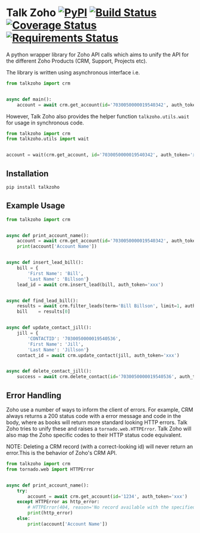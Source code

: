 # Talk Zoho [![PyPI](https://img.shields.io/pypi/v/talkzoho.svg?maxAge=2592000)](https://pypi.org/project/talkzoho/) [![Build Status](https://travis-ci.org/A2Z-Cloud/Talk-Zoho.svg?branch=master)](https://travis-ci.org/A2Z-Cloud/Talk-Zoho) [![Coverage Status](https://coveralls.io/repos/github/A2Z-Cloud/Talk-Zoho/badge.svg?branch=master)](https://coveralls.io/github/A2Z-Cloud/Talk-Zoho?branch=master) [![Requirements Status](https://requires.io/github/A2Z-Cloud/Talk-Zoho/requirements.svg?branch=master)](https://requires.io/github/A2Z-Cloud/Talk-Zoho/requirements/?branch=master)

A python wrapper library for Zoho API calls which aims to unify the API for the different Zoho Products (CRM, Support, Projects etc).

The library is written using asynchronous interface i.e.
```python
from talkzoho import crm


async def main():
    account = await crm.get_account(id='7030050000019540342', auth_token='xxx')
```

However, Talk Zoho also provides the helper function `talkzoho.utils.wait` for usage in synchronous code.
```python
from talkzoho import crm
from talkzoho.utils import wait


account = wait(crm.get_account, id='7030050000019540342', auth_token='xxx')
```

## Installation
```bash
pip install talkzoho
```

## Example Usage
```python
from talkzoho import crm


async def print_account_name():
    account = await crm.get_account(id='7030050000019540342', auth_token='xxx')
    print(account['Account Name'])


async def insert_lead_bill():
    bill = {
        'First Name': 'Bill',
        'Last Name': 'Billson'}
    lead_id = await crm.insert_lead(bill, auth_token='xxx')


async def find_lead_bill():
    results = await crm.filter_leads(term='Bill Billson', limit=1, auth_token='xxx')
    bill    = results[0]


async def update_contact_jill():
    jill = {
        'CONTACTID': '7030050000019540536',
        'First Name': 'Jill',
        'Last Name': 'Jillson'}
    contact_id = await crm.update_contact(jill, auth_token='xxx')


async def delete_contact_jill():
    success = await crm.delete_contact(id='7030050000019540536', auth_token='xxx')
```

## Error Handling
Zoho use a number of ways to inform the client of errors. For example, CRM always returns a 200 status code with a error message and code in the body, where as books will return more standard looking HTTP errors. Talk Zoho tries to unify these and raises a `tornado.web.HTTPError`. Talk Zoho will also map the Zoho specific codes to their HTTP status code equivalent.

NOTE: Deleting a CRM record (with a correct-looking id) will never return an error.This is the behavior of Zoho's CRM API.
```python
from talkzoho import crm
from tornado.web import HTTPError


async def print_account_name():
    try:
        account = await crm.get_account(id='1234', auth_token='xxx')
    except HTTPError as http_error:
        # HTTPError(404, reason='No record available with the specified record ID.')
        print(http_error)
    else:
        print(account['Account Name'])
```
